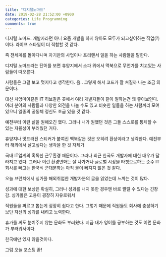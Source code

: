 ```yaml
---
title: "디지털노마드"
date: 2019-02-28 21:52:00 +0900
categories: Life Programming
comments: true
---
```

디지털 노마드. 개발자라면 아니 요즘 개발을 하지 않아도 모두가 되고싶어하는 직업(?)이다. 라이프 스타일이 더 적합할 것 같다.

즉 전세계를 돌아다니며 자기만의 사업이나 프리랜서 일을 하는 사람들을 말한다.

디지털 노마드라는 단어를 보면 휴양지에서 소파 위에서 맥북으로 무언가를 치고있는 사람들이 떠오른다.

사람들은 그걸 보고 멋지다고 생각한다. 음.. 그렇게 해서 코드가 잘 쳐질까 나는 조금 의문이다.

대신 치앙마이같은 IT 허브같은 곳에서 여러 개발자들이 같이 일하는건 꽤 좋아보인다. 여러 분야의 사람들과 다양한 의견을 나눌 수도 있고 비슷한 일들을 하는 사람끼리 모여있으니 일종의 공동체 정신도 조금 있을 것 같다.

예전부터 이런 삶을 원해오긴 했다. 그러나 내가 원했던 것은 그들 스스로를 통제할 수 있는 자율성이 부러웠던 거다.

휴양지나 멋드러진 스티커가 붙여진 맥북같은 것은 오히려 환상이라고 생각한다. 예전부터 해외에서 살고싶다는 생각을 한 것 자체가

국내 IT업계의 혹독한 근무환경 때문이다. 그러나 최근 한국도 개발자에 대한 대우가 달라지고 있다. 그러나 이런 환경변화는 잘 나가거나 글로벌 시장을 타겟으로하는 순수 IT회사를 빼고는 한국식 군대문화는 아직 물이 빠지지 않은 것 같다.

오늘 브런치에서 싱가폴 해외취업한 개발자분의 글을 읽었는데 느끼는 것이 많다.

성과에 대한 보상은 확실히, 그러나 성과를 내지 못한 경우엔 바로 짤릴 수 있다는 긴장감. 싱가폴은 고용이 굉장히 자유로워서

직원들을 짜르고 뽑는게 굉장히 쉽다고 한다. 그렇기 때문에 직원들도 회사에 충성하기 보단 자신의 성과를 내려고 노력한다.

 휴가를 써도 눈치주지 않는 문화도 부러웠다. 지금 내가 영어를 공부하는 것도 이런 문화가 부러워서이다.

 한국에만 있지 않을것이다.

그럼 오늘 포스팅 끝!
